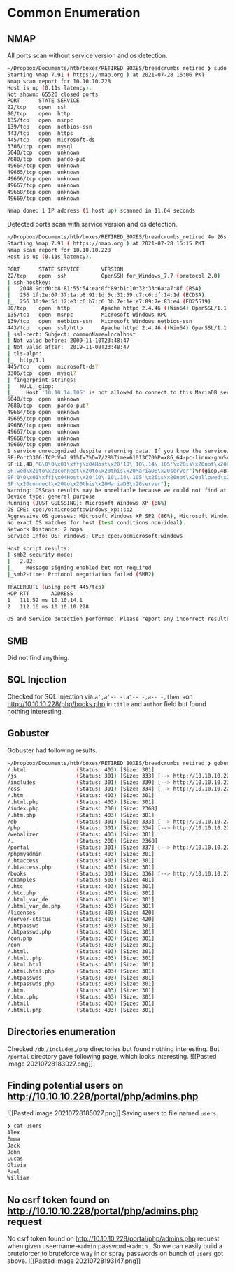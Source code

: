 # Common Enumeration
## NMAP
All ports scan without service version and os detection.
```bash
~/Dropbox/Documents/htb/boxes/RETIRED_BOXES/breadcrumbs_retired ❯ sudo nmap -p- --min-rate 10000 -oA nmap/breadcrumbs 10.10.10.228                                                                                [sudo] password for kali:
Starting Nmap 7.91 ( https://nmap.org ) at 2021-07-28 16:06 PKT
Nmap scan report for 10.10.10.228
Host is up (0.11s latency).
Not shown: 65520 closed ports
PORT      STATE SERVICE
22/tcp    open  ssh
80/tcp    open  http
135/tcp   open  msrpc
139/tcp   open  netbios-ssn
443/tcp   open  https
445/tcp   open  microsoft-ds
3306/tcp  open  mysql
5040/tcp  open  unknown
7680/tcp  open  pando-pub
49664/tcp open  unknown
49665/tcp open  unknown
49666/tcp open  unknown
49667/tcp open  unknown
49668/tcp open  unknown
49669/tcp open  unknown

Nmap done: 1 IP address (1 host up) scanned in 11.64 seconds
```
Detected ports scan with service version and os detection.
```bash
~/Dropbox/Documents/htb/boxes/RETIRED_BOXES/breadcrumbs_retired 4m 26s ❯ sudo nmap -p22,80,135,139,443,445,3306,5040,7680,49664,49665,49666,49667,49668,49669 -A  -oA nmap/breadcrumbs_version 10.10.10.228
Starting Nmap 7.91 ( https://nmap.org ) at 2021-07-28 16:15 PKT
Nmap scan report for 10.10.10.228
Host is up (0.11s latency).

PORT      STATE SERVICE       VERSION
22/tcp    open  ssh           OpenSSH for_Windows_7.7 (protocol 2.0)
| ssh-hostkey:
|   2048 9d:d0:b8:81:55:54:ea:0f:89:b1:10:32:33:6a:a7:8f (RSA)
|   256 1f:2e:67:37:1a:b8:91:1d:5c:31:59:c7:c6:df:14:1d (ECDSA)
|_  256 30:9e:5d:12:e3:c6:b7:c6:3b:7e:1e:e7:89:7e:83:e4 (ED25519)
80/tcp    open  http          Apache httpd 2.4.46 ((Win64) OpenSSL/1.1.1h PHP/8.0.1)
135/tcp   open  msrpc         Microsoft Windows RPC
139/tcp   open  netbios-ssn   Microsoft Windows netbios-ssn
443/tcp   open  ssl/http      Apache httpd 2.4.46 ((Win64) OpenSSL/1.1.1h PHP/8.0.1)
| ssl-cert: Subject: commonName=localhost
| Not valid before: 2009-11-10T23:48:47
|_Not valid after:  2019-11-08T23:48:47
| tls-alpn:
|_  http/1.1
445/tcp   open  microsoft-ds?
3306/tcp  open  mysql?
| fingerprint-strings:
|   NULL, giop:
|_    Host '10.10.14.105' is not allowed to connect to this MariaDB server
5040/tcp  open  unknown
7680/tcp  open  pando-pub?
49664/tcp open  unknown
49665/tcp open  unknown
49666/tcp open  unknown
49667/tcp open  unknown
49668/tcp open  unknown
49669/tcp open  unknown
1 service unrecognized despite returning data. If you know the service/version, please submit the following fingerprint at https://nmap.org/cgi-bin/submit.cgi?new-service :
SF-Port3306-TCP:V=7.91%I=7%D=7/28%Time=61013C70%P=x86_64-pc-linux-gnu%r(NU
SF:LL,4B,"G\0\0\x01\xffj\x04Host\x20'10\.10\.14\.105'\x20is\x20not\x20allo
SF:wed\x20to\x20connect\x20to\x20this\x20MariaDB\x20server")%r(giop,4B,"G\
SF:0\0\x01\xffj\x04Host\x20'10\.10\.14\.105'\x20is\x20not\x20allowed\x20to
SF:\x20connect\x20to\x20this\x20MariaDB\x20server");
Warning: OSScan results may be unreliable because we could not find at least 1 open and 1 closed port
Device type: general purpose
Running (JUST GUESSING): Microsoft Windows XP (86%)
OS CPE: cpe:/o:microsoft:windows_xp::sp2
Aggressive OS guesses: Microsoft Windows XP SP2 (86%), Microsoft Windows XP SP3 (86%)
No exact OS matches for host (test conditions non-ideal).
Network Distance: 2 hops
Service Info: OS: Windows; CPE: cpe:/o:microsoft:windows

Host script results:
| smb2-security-mode:
|   2.02:
|_    Message signing enabled but not required
|_smb2-time: Protocol negotiation failed (SMB2)

TRACEROUTE (using port 445/tcp)
HOP RTT       ADDRESS
1   111.52 ms 10.10.14.1
2   112.16 ms 10.10.10.228

OS and Service detection performed. Please report any incorrect results
```
## SMB	
Did not find anything.
## SQL Injection
Checked for SQL Injection via `a',a'-- -,a"-- -,a-- -,then a`on http://10.10.10.228/php/books.php  in `title` and `author` field but found nothing interesting.
## Gobuster
Gobuster had following results.
```bash
~/Dropbox/Documents/htb/boxes/RETIRED_BOXES/breadcrumbs_retired ❯ gobuster dir -w /usr/share/seclists/Discovery/Web-Content/raft-small-words-lowercase.txt -x php -u http://10.10.10.228 -o root.gobuster -t 100
/.html                (Status: 403) [Size: 301]
/js                   (Status: 301) [Size: 333] [--> http://10.10.10.228/js/]
/includes             (Status: 301) [Size: 339] [--> http://10.10.10.228/includes/]
/css                  (Status: 301) [Size: 334] [--> http://10.10.10.228/css/]
/.htm                 (Status: 403) [Size: 301]
/.html.php            (Status: 403) [Size: 301]
/index.php            (Status: 200) [Size: 2368]
/.htm.php             (Status: 403) [Size: 301]
/db                   (Status: 301) [Size: 333] [--> http://10.10.10.228/db/]
/php                  (Status: 301) [Size: 334] [--> http://10.10.10.228/php/]
/webalizer            (Status: 403) [Size: 301]
/.                    (Status: 200) [Size: 2368]
/portal               (Status: 301) [Size: 337] [--> http://10.10.10.228/portal/]
/phpmyadmin           (Status: 403) [Size: 301]
/.htaccess            (Status: 403) [Size: 301]
/.htaccess.php        (Status: 403) [Size: 301]
/books                (Status: 301) [Size: 336] [--> http://10.10.10.228/books/]
/examples             (Status: 503) [Size: 401]
/.htc                 (Status: 403) [Size: 301]
/.htc.php             (Status: 403) [Size: 301]
/.html_var_de         (Status: 403) [Size: 301]
/.html_var_de.php     (Status: 403) [Size: 301]
/licenses             (Status: 403) [Size: 420]
/server-status        (Status: 403) [Size: 420]
/.htpasswd            (Status: 403) [Size: 301]
/.htpasswd.php        (Status: 403) [Size: 301]
/con.php              (Status: 403) [Size: 301]
/con                  (Status: 403) [Size: 301]
/.html.               (Status: 403) [Size: 301]
/.html..php           (Status: 403) [Size: 301]
/.html.html           (Status: 403) [Size: 301]
/.html.html.php       (Status: 403) [Size: 301]
/.htpasswds           (Status: 403) [Size: 301]
/.htpasswds.php       (Status: 403) [Size: 301]
/.htm.                (Status: 403) [Size: 301]
/.htm..php            (Status: 403) [Size: 301]
/.htmll               (Status: 403) [Size: 301]
/.htmll.php           (Status: 403) [Size: 301]
```
## Directories enumeration
Checked `/db`,`/includes`,`/php` directories but found nothing interesting.
But `/portal`  directory gave following page, which looks interesting.
![[Pasted image 20210728183027.png]]
## Finding potential users on http://10.10.10.228/portal/php/admins.php
![[Pasted image 20210728185027.png]]
Saving users to file named `users`.
```bash
❯ cat users
Alex
Emma
Jack
John
Lucas
Olivia
Paul
William
```
## No csrf token found on http://10.10.10.228/portal/php/admins.php request
No csrf token found on http://10.10.10.228/portal/php/admins.php request when given useername->`admin`:password->`admin` . So we can easily build a bruteforcer to bruteforce way in or spray passwords on bunch of `users` got above.
![[Pasted image 20210728193147.png]]


